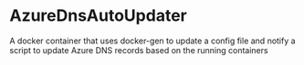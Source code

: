 # AzureDnsAutoUpdater
A docker container that uses docker-gen to update a config file and notify a script to update Azure DNS records based on the running containers
